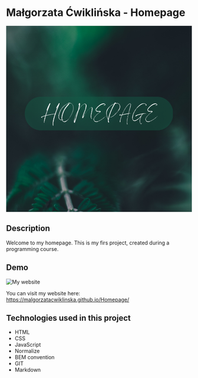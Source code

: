 # Małgorzata Ćwiklińska - Homepage

![Meg](images/homepage.png)

## Description

Welcome to my homepage. This is my firs project, created during a programming course. 

## Demo

![My website](Homepage.gif)

You can visit my website here:
https://malgorzatacwiklinska.github.io/Homepage/

## Technologies used in this project

- HTML
- CSS
- JavaScript
- Normalize
- BEM convention
- GIT
- Markdown
